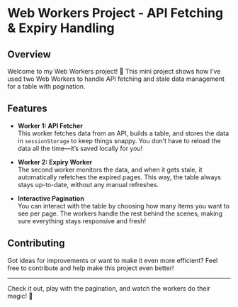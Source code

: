 # Web Workers Project - API Fetching & Expiry Handling

## Overview

Welcome to my Web Workers project! 🎉 This mini project shows how I’ve used two Web Workers to handle API fetching and stale data management for a table with pagination.

## Features

- **Worker 1: API Fetcher**  
  This worker fetches data from an API, builds a table, and stores the data in `sessionStorage` to keep things snappy. You don’t have to reload the data all the time—it’s saved locally for you!
  
- **Worker 2: Expiry Worker**  
  The second worker monitors the data, and when it gets stale, it automatically refetches the expired pages. This way, the table always stays up-to-date, without any manual refreshes.

- **Interactive Pagination**  
  You can interact with the table by choosing how many items you want to see per page. The workers handle the rest behind the scenes, making sure everything stays responsive and fresh!

## Contributing

Got ideas for improvements or want to make it even more efficient? Feel free to contribute and help make this project even better!

---

Check it out, play with the pagination, and watch the workers do their magic! 🚀
